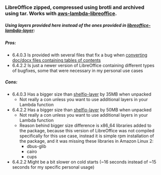 ### LibreOffice zipped, compressed using brotli and archived using tar. Works with [aws-lambda-libreoffice](https://github.com/shelfio/aws-lambda-libreoffice).
##### Using layers provided here instead of the ones provided in [libreoffice-lambda-layer](https://github.com/shelfio/libreoffice-lambda-layer):
##### Pros:
* 6.4.0.3 Is provided with several files that fix a bug when [converting doc/docx files containing tables of contents](https://github.com/vladgolubev/serverless-libreoffice/issues/32)
* 6.4.2.2 Is just a newer version of LibreOffice containing different types of bugfixes, some that were necessary in my personal use cases
##### Cons:
* 6.4.0.3 Has a bigger size than [shelfio-layer](https://github.com/shelfio/libreoffice-lambda-layer/blob/master/layer.tar.br.zip) by 35MB when unpacked
    * Not really a con unless you want to use additional layers in your Lambda function
* 6.4.2.2 Has a bigger size than [shelfio-layer](https://github.com/shelfio/libreoffice-lambda-layer/blob/master/layer.tar.br.zip) by 50MB when unpacked 
    * Not really a con unless you want to use additional layers in your Lambda function
    * Reason behind bigger size difference is x86_64 libraries added to the package, because this version of LibreOffice was not compiled specifically for this use case, instead it is simple rpm installation of the package, and it was missing these libraries in Amazon Linux 2:
        * dbus-glib
        * cairo
        * cups
* 6.4.2.2 Might be a bit slower on cold starts (~16 seconds instead of ~15 seconds for my specific personal usage)